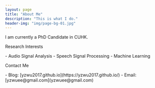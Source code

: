 ```yaml
---
layout: page
title: "About Me"
description: "This is what I do."
header-img: "img/page-bg-01.jpg"
---
```


I am currently a PhD Candidate in CUHK.

<left>
    <p>Research Interests</p>
</left>
- Audio Signal Analysis
- Speech Signal Processing
- Machine Learning



<left>
    <p>Contact Me</p>
</left>
- Blog: [yzwu2017.github.io](https://yzwu2017.github.io/)
- Email: [yzwuee@gmail.com](yzwuee@gmail.com)
